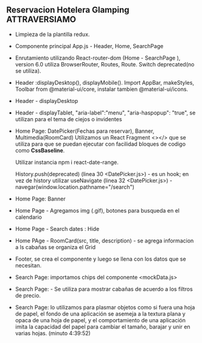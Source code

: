 ## Reservacion Hotelera Glamping ATTRAVERSIAMO



- Limpìeza de la plantilla redux.
- Componente principal App.js - Header, Home, SearchPage
- Enrutamiento utilizando React-router-dom (Home - SearchPage ), version 6.0 utiliza BrowserRouter, Routes, Route. Switch deprecated(no se utiliza).
- Header :displayDesktop(), displayMobile(). Import AppBar, makeStyles, Toolbar from @material-ui/core, instalar tambien @material-ui/icons.
- Header - displayDesktop 
- Header - displayTablet, 
              "aria-label":"menu",
              "aria-haspopup": "true", 
  se utilizan para el tema de ciejos o invidentes
- Home Page: DatePicker(Fechas para reservar), Banner, Multimedia(RoomCard)
    Utilizamos un React Fragment <></> que se utiliza para que se puedan ejecutar con facilidad bloques de codigo como <strong>CssBaseline</strong>.

    Utilizar instancia npm i react-date-range.

    History.push(deprecated) (linea 30 <DatePicker.js>) - es un hook; en vez de history utilizar useNavigate (linea 32 <DatePicker.js>) - navegar(window.location.pathname="/search")

- Home Page: Banner 
- Home Page - Agregamos img (.gif), botones para busqueda en el calendario
- Home Page - Search dates : Hide <DatePicker>
- Home PAge - RoomCard(src, title, description) - se agrega informacion a ls cabañas se organiza el Grid
- Footer, se crea el componente y luego se llena con los datos que se necesitan.
- Search Page: importamos chips del componente <mockData.js>
- Search Page: <Results/> - Se utiliza para mostrar cabañas de acuerdo a los filtros de precio.
- Search Page: <Paper/> lo utilizamos para plasmar objetos como si fuera una hoja de papel, el fondo de una aplicación se asemeja a la textura plana y opaca de una hoja de papel, y el comportamiento de una aplicación imita la capacidad del papel para cambiar el tamaño, barajar y unir en varias hojas. (minuto 4:39:52)
